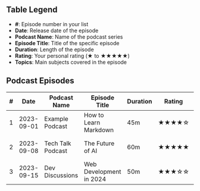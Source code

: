 ## Table Legend

- **#**: Episode number in your list
- **Date**: Release date of the episode
- **Podcast Name**: Name of the podcast series
- **Episode Title**: Title of the specific episode
- **Duration**: Length of the episode
- **Rating**: Your personal rating (★ to ★★★★★)
- **Topics**: Main subjects covered in the episode

## Podcast Episodes

| #  | Date       | Podcast Name      | Episode Title              | Duration | Rating  | Topics                   |
|----|------------|-------------------|----------------------------|----------|---------|--------------------------|
| 1  | 2023-09-01 | Example Podcast   | How to Learn Markdown       | 45m      | ★★★★☆   | Markdown, GitHub          |
| 2  | 2023-09-08 | Tech Talk Podcast | The Future of AI            | 60m      | ★★★★★   | AI, Technology, Future    |
| 3  | 2023-09-15 | Dev Discussions   | Web Development in 2024     | 50m      | ★★★☆☆   | Web Development, Trends   |

